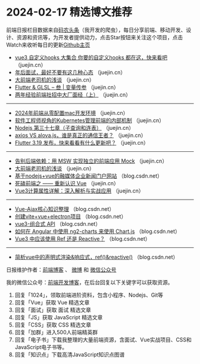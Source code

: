 # 2024-02-17 精选博文推荐

前端日报栏目数据来自[码农头条](http://toutiao.qdkfweb.cn/)（我开发的爬虫），每日分享前端、移动开发、设计、资源和资讯等，为开发者提供动力，点击Star按钮来关注这个项目，点击Watch来收听每日的更新[Github主页](https://github.com/kujian/frontendDaily)
* [vue3 自定义hooks 大集合 你要的自定义hooks 都在这，快来看吧](https://juejin.cn/post/7308277343243141172) （juejin.cn）
* [年后面试，最好不要有这几种心态](https://juejin.cn/post/7334623638116057099) （juejin.cn）
* [大前端老司机的浅谈](https://juejin.cn/post/7334167506318934067) （juejin.cn）
* [Flutter &amp; GLSL &#8211; 叁 | 变量传参](https://juejin.cn/post/7333761832472625152) （juejin.cn）
* [两年经验前端社招中大厂面经（上）](https://juejin.cn/post/7334311273339011087) （juejin.cn）

***
* [2024年前端从零配置mac开发环境](https://juejin.cn/post/7334882866012373027) （juejin.cn）
* [软件工程师视角的Kubernetes管理前端的内部机制](https://juejin.cn/post/7334523075466559528) （juejin.cn）
* [Nodejs 第三十七章（子查询和连表）](https://juejin.cn/post/7334723606261268517) （juejin.cn）
* [axios VS alova.js，谁是真正的通信王者？](https://juejin.cn/post/7334503381200437299) （juejin.cn）
* [Flutter 3.19 发布，快来看看有什么更新吧？](https://juejin.cn/post/7334503381200781363) （juejin.cn）

***
* [告别后端依赖：用 MSW 实现独立的前端应用 Mock](https://juejin.cn/post/7334225435943878697) （juejin.cn）
* [大前端老司机的浅谈](https://juejin.cn/post/7334644120353226761) （juejin.cn）
* [基于nodejs+vue的融媒体企业新闻门户网站](https://blog.csdn.net/QQ_402205496/article/details/136132595) （blog.csdn.net）
* [死磕前端之 —— 重新认识 Vue](https://juejin.cn/post/7335093445868650533) （juejin.cn）
* [Vue3计算属性详解：深入解析与实战应用](https://juejin.cn/post/7333986476029755402) （juejin.cn）

***
* [Vue-Ajax核心知识整理](https://blog.csdn.net/m0_61495539/article/details/136128892) （blog.csdn.net）
* [创建vite+vue+electron项目](https://blog.csdn.net/weixin_43952341/article/details/136119899) （blog.csdn.net）
* [vue3-组合式 API](https://blog.csdn.net/wdk996/article/details/136131979) （blog.csdn.net）
* [如何在 Angular 中使用 ng2-charts 来使用 Chart.js](https://blog.csdn.net/rubys007/article/details/136118034) （blog.csdn.net）
* [Vue3 中应该使用 Ref 还是 Reactive？](https://blog.csdn.net/qq_53742640/article/details/136128206) （blog.csdn.net）

***
* [简析vue中的声明式渲染&amp;响应式，ref()&amp;reactive()](https://blog.csdn.net/coder184/article/details/136096993) （blog.csdn.net）

日报维护作者：[前端博客](https://qdkfweb.cn/) 、 [微博](http://weibo.com/kujian) 和 [微信公众号](https://open.weixin.qq.com/qr/code?username=caibaojian_com)

我的微信公众号：[前端开发博客](https://open.weixin.qq.com/qr/code?username=caibaojian_com)，在后台回复以下关键字可以获取资源。

1. 回复「1024」，领取前端进阶资料，包含小程序、Nodejs、Git等
2. 回复「Vue」获取 Vue 精选文章
3. 回复「面试」获取 面试 精选文章
4. 回复「JS」获取 JavaScript 精选文章
5. 回复「CSS」获取 CSS 精选文章
6. 回复「加群」进入500人前端精英群
7. 回复「电子书」下载我整理的大量前端资源，含面试、Vue实战项目、CSS和JavaScript电子书等。
8. 回复「知识点」下载高清JavaScript知识点图谱